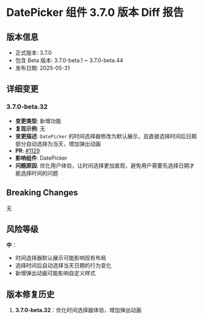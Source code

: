 # DatePicker 组件 3.7.0 版本 Diff 报告

## 版本信息
- 正式版本: 3.7.0
- 包含 Beta 版本: 3.7.0-beta.1 ~ 3.7.0-beta.44
- 发布日期: 2025-05-31

## 详细变更

### 3.7.0-beta.32
- **变更类型**: 新增功能
- **复现示例**: 无
- **变更描述**: `DatePicker` 的时间选择器修改为默认展示，且直接选择时间后日期部分自动选择为当天，增加弹出动画
- **PR**: [#1129](https://github.com/sheinsight/shineout-next/pull/1129)
- **影响组件**: DatePicker
- **问题原因**: 优化用户体验，让时间选择更加直观，避免用户需要先选择日期才能选择时间的问题

## Breaking Changes

无

## 风险等级

**中**：
- 时间选择器默认展示可能影响现有布局
- 选择时间后自动选择当天日期的行为变化
- 新增弹出动画可能影响自定义样式

## 版本修复历史

1. **3.7.0-beta.32**：优化时间选择器体验，增加弹出动画